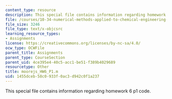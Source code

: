 ```yaml
---
content_type: resource
description: This special file contains information regarding homework 6 p1 code.
file: /courses/10-34-numerical-methods-applied-to-chemical-engineering-fall-2015/1455dceb58c0933f0ac3d942c0f1a237_moorejs_HW6_P1.m
file_size: 3246
file_type: text/x-objcsrc
learning_resource_types:
- Assignments
license: https://creativecommons.org/licenses/by-nc-sa/4.0/
ocw_type: OCWFile
parent_title: Assignments
parent_type: CourseSection
parent_uid: 4ce395e4-40c5-acc1-be51-f389b4029689
resourcetype: Other
title: moorejs_HW6_P1.m
uid: 1455dceb-58c0-933f-0ac3-d942c0f1a237
---
```

This special file contains information regarding homework 6 p1 code.